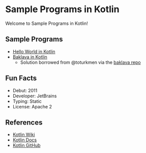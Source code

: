 # Sample Programs in Kotlin

Welcome to Sample Programs in Kotlin!

## Sample Programs

- [Hello World in Kotlin][2]
- [Baklava in Kotlin][6]
  - Solution borrowed from @toturkmen via the [baklava repo][1]

## Fun Facts

- Debut: 2011
- Developer: JetBrains
- Typing: Static
- License: Apache 2

## References

- [Kotlin Wiki][3]
- [Kotlin Docs][4]
- [Kotlin GitHub][5]

[1]: https://github.com/toturkmen/baklava
[2]: https://therenegadecoder.com/code/hello-world-in-kotlin/
[3]: https://en.wikipedia.org/wiki/Kotlin_(programming_language)
[4]: https://kotlinlang.org/
[5]: https://github.com/JetBrains/kotlin
[6]: https://github.com/TheRenegadeCoder/sample-programs/issues/430
